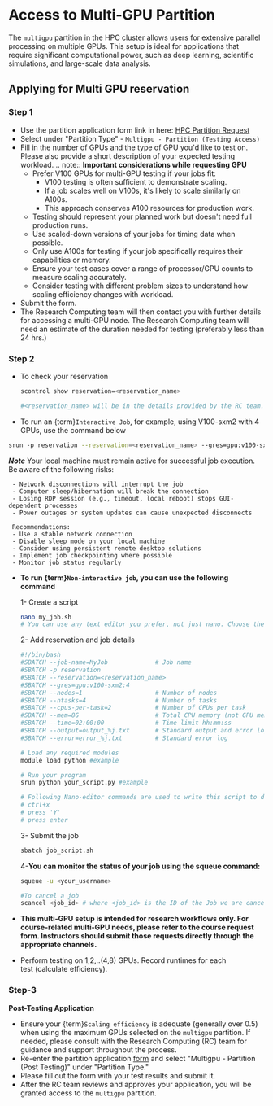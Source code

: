 # Access to Multi-GPU Partition
The `multigpu` partition in the HPC cluster allows users for extensive parallel processing on multiple GPUs. This setup is ideal for applications that require significant computational power, such as deep learning, scientific simulations, and large-scale data analysis.

## Applying for Multi GPU reservation

### Step 1

- Use the partition application form link in here: [HPC Partition Request](https://bit.ly/NURC-PartitionAccess)
- Select under "Partition Type" - `Multigpu - Partition (Testing Access)`
- Fill in the number of GPUs and the type of GPU you'd like to test on. Please also provide a short description of your expected testing workload.
.. note::
   **Important considerations while requesting GPU**
   - Prefer V100 GPUs for multi-GPU testing if your jobs fit:
     * V100 testing is often sufficient to demonstrate scaling.
     * If a job scales well on V100s, it's likely to scale similarly on A100s.
     * This approach conserves A100 resources for production work.
   - Testing should represent your planned work but doesn't need full production runs.
   - Use scaled-down versions of your jobs for timing data when possible.
   - Only use A100s for testing if your job specifically requires their capabilities or memory.
   - Ensure your test cases cover a range of processor/GPU counts to measure scaling accurately.
   - Consider testing with different problem sizes to understand how scaling efficiency changes with workload.
- Submit the form.
- The Research Computing team will then contact you with further details for accessing a multi-GPU node. The Research Computing team will need an estimate of the duration needed for testing (preferably less than 24 hrs.)

### Step 2

- To check your reservation
    
    ```bash
    scontrol show reservation=<reservation_name>
    
    #<reservation_name> will be in the details provided by the RC team.
    ```
    
- To run an {term}`Interactive Job`, for example, using V100-sxm2 with 4 GPUs, use the command below

```bash
srun -p reservation --reservation=<reservation_name> --gres=gpu:v100-sxm2:4 --time=24:00:00 -N 1 --pty /bin/bash
```

  ***Note***
     Your local machine must remain active for successful job execution. Be aware of the following risks:
  
     - Network disconnections will interrupt the job
     - Computer sleep/hibernation will break the connection
     - Losing RDP session (e.g., timeout, local reboot) stops GUI-dependent processes
     - Power outages or system updates can cause unexpected disconnects
  
     Recommendations:
     - Use a stable network connection
     - Disable sleep mode on your local machine
     - Consider using persistent remote desktop solutions
     - Implement job checkpointing where possible
     - Monitor job status regularly

- **To run {term}`Non-interactive job`, you can use the following command**
    
    1- Create a script
    
    ```bash
    nano my_job.sh 
    # You can use any text editor you prefer, not just nano. Choose the editor you're most comfortable with for modifying files. 
    ```
    
    2- Add reservation and job details
    
    ```bash
    #!/bin/bash
    #SBATCH --job-name=MyJob             # Job name
    #SBATCH -p reservation
    #SBATCH --reservation=<reservation_name>
    #SBATCH --gres=gpu:v100-sxm2:4
    #SBATCH --nodes=1                    # Number of nodes
    #SBATCH --ntasks=4                   # Number of tasks
    #SBATCH --cpus-per-task=2            # Number of CPUs per task
    #SBATCH --mem=8G                     # Total CPU memory (not GPU memory)
    #SBATCH --time=02:00:00              # Time limit hh:mm:ss
    #SBATCH --output=output_%j.txt       # Standard output and error log
    #SBATCH --error=error_%j.txt         # Standard error log
    
    # Load any required modules
    module load python #example
    
    # Run your program
    srun python your_script.py #example
    
    # Following Nano-editor commands are used to write this script to disk
    # ctrl+x 
    # press 'Y'
    # press enter
    ```
    
    3- Submit the job 
    
    ```bash
    sbatch job_script.sh
    ```
    
    4-**You can monitor the status of your job using the squeue command:**
    
    ```bash
    squeue -u <your_username>
    
    #To cancel a job
    scancel <job_id> # where <job_id> is the ID of the Job we are cancelling
    ```
    
- **This multi-GPU setup is intended for research workflows only. For course-related multi-GPU needs, please refer to the course request form. Instructors should submit those requests directly through the appropriate channels.** 
- Perform testing on 1,2,..(4,8) GPUs. Record runtimes for each test (calculate efficiency).

### Step-3

**Post-Testing Application**

- Ensure your {term}`Scaling efficiency` is adequate (generally over 0.5) when using the maximum GPUs selected on the `multigpu` partition⁠. If needed, please consult with the Research Computing (RC) team for guidance and support throughout the process⁠.
- Re-enter the partition application [form](https://bit.ly/NURC-PartitionAccess) and select "Multigpu - Partition (Post Testing)" under "Partition Type."
- Please fill out the form with your test results and submit it.
- After the RC team reviews and approves your application, you will be granted access to the `multigpu` partition.
